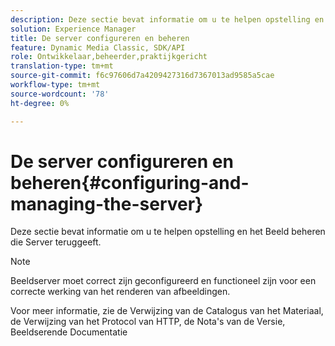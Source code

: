 ```yaml
---
description: Deze sectie bevat informatie om u te helpen opstelling en het Beeld beheren die Server teruggeeft.
solution: Experience Manager
title: De server configureren en beheren
feature: Dynamic Media Classic, SDK/API
role: Ontwikkelaar,beheerder,praktijkgericht
translation-type: tm+mt
source-git-commit: f6c97606d7a4209427316d7367013ad9585a5cae
workflow-type: tm+mt
source-wordcount: '78'
ht-degree: 0%

---
```



# De server configureren en beheren{#configuring-and-managing-the-server}

Deze sectie bevat informatie om u te helpen opstelling en het Beeld beheren die Server teruggeeft.

>[!NOTE]
>
>Beeldserver moet correct zijn geconfigureerd en functioneel zijn voor een correcte werking van het renderen van afbeeldingen.

Voor meer informatie, zie de Verwijzing van de Catalogus van het Materiaal, de Verwijzing van het Protocol van HTTP, de Nota&#39;s van de Versie, Beeldserende Documentatie
